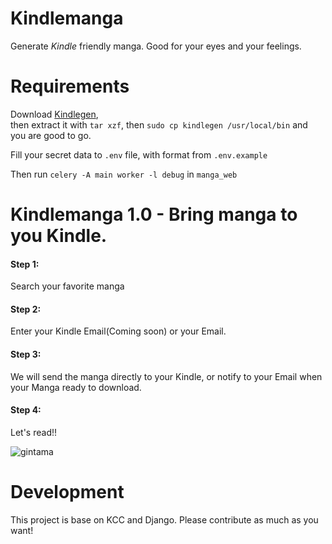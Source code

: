 # Kindlemanga
Generate *Kindle* friendly manga. Good for your eyes and your feelings.  

# Requirements  
Download [Kindlegen](https://www.amazon.com/gp/feature.html?ie=UTF8&docId=1000765211),  
then extract it with `tar xzf`, then `sudo cp kindlegen /usr/local/bin` and you are good to go.  

Fill your secret data to `.env` file, with format from `.env.example`  

Then run `celery -A main worker -l debug` in `manga_web`

# Kindlemanga 1.0 - Bring manga to you Kindle.  

#### Step 1:  
Search your favorite manga

#### Step 2:
Enter your Kindle Email(Coming soon) or your Email.  

#### Step 3:
We will send the manga directly to your Kindle, or notify to your Email when your Manga ready to download.  

#### Step 4:
Let's read!!

![gintama](https://media.giphy.com/media/BWAS8JjjZgh6o/giphy.gif)


# Development  
This project is base on KCC and Django. Please contribute as much as you want!
